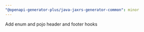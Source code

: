 ```yaml
---
"@openapi-generator-plus/java-jaxrs-generator-common": minor
---
```


Add enum and pojo header and footer hooks
